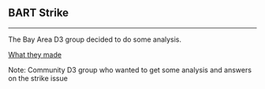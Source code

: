 ##  BART Strike

*** 

The Bay Area D3 group decided to do some analysis.

[What they made](http://enjalot.github.io/bart/)

Note:
Community D3 group who wanted to get some analysis and answers on the strike issue
